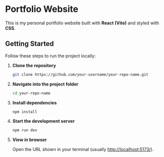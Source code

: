 # Portfolio Website

This is my personal portfolio website built with **React (Vite)** and styled with **CSS**.

## Getting Started

Follow these steps to run the project locally:

1. **Clone the repository**

   ```bash
   git clone https://github.com/your-username/your-repo-name.git
   ```

2. **Navigate into the project folder**

   ```bash
   cd your-repo-name
   ```

3. **Install dependencies**

   ```bash
   npm install
   ```

4. **Start the development server**

   ```bash
   npm run dev
   ```

5. **View in browser**

   Open the URL shown in your terminal (usually [http://localhost:5173/](http://localhost:5173/)).

